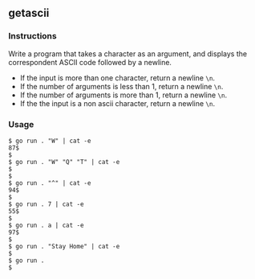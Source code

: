 ## getascii

### Instructions

Write a program that takes a character as an argument, and displays the correspondent ASCII code followed by a newline.

- If the input is more than one character, return a newline `\n`.
- If the number of arguments is less than 1, return a newline `\n`.
- If the number of arguments is more than 1, return a newline `\n`.
- If the the input is a non ascii character, return a newline `\n`.

### Usage

```console
$ go run . "W" | cat -e
87$
$
$ go run . "W" "Q" "T" | cat -e
$
$
$ go run . "^" | cat -e
94$
$
$ go run . 7 | cat -e
55$
$
$ go run . a | cat -e
97$
$
$ go run . "Stay Home" | cat -e
$
$ go run .
$
```